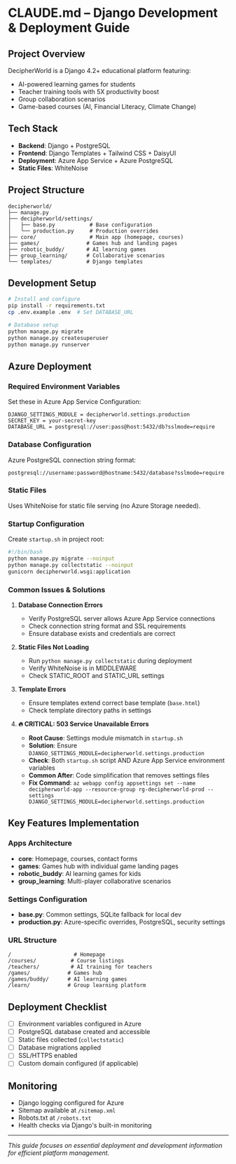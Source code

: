 # CLAUDE.md – Django Development & Deployment Guide

## Project Overview
DecipherWorld is a Django 4.2+ educational platform featuring:
- AI-powered learning games for students
- Teacher training tools with 5X productivity boost  
- Group collaboration scenarios
- Game-based courses (AI, Financial Literacy, Climate Change)

## Tech Stack
- **Backend**: Django + PostgreSQL
- **Frontend**: Django Templates + Tailwind CSS + DaisyUI
- **Deployment**: Azure App Service + Azure PostgreSQL
- **Static Files**: WhiteNoise

## Project Structure
```
decipherworld/
├── manage.py
├── decipherworld/settings/
│   ├── base.py           # Base configuration
│   └── production.py     # Production overrides
├── core/                 # Main app (homepage, courses)
├── games/               # Games hub and landing pages
├── robotic_buddy/       # AI learning games
├── group_learning/      # Collaborative scenarios
└── templates/           # Django templates
```

## Development Setup
```bash
# Install and configure
pip install -r requirements.txt
cp .env.example .env  # Set DATABASE_URL

# Database setup
python manage.py migrate
python manage.py createsuperuser
python manage.py runserver
```

## Azure Deployment

### Required Environment Variables
Set these in Azure App Service Configuration:
```
DJANGO_SETTINGS_MODULE = decipherworld.settings.production
SECRET_KEY = your-secret-key
DATABASE_URL = postgresql://user:pass@host:5432/db?sslmode=require
```

### Database Configuration
Azure PostgreSQL connection string format:
```
postgresql://username:password@hostname:5432/database?sslmode=require
```

### Static Files
Uses WhiteNoise for static file serving (no Azure Storage needed).

### Startup Configuration
Create `startup.sh` in project root:
```bash
#!/bin/bash
python manage.py migrate --noinput
python manage.py collectstatic --noinput
gunicorn decipherworld.wsgi:application
```

### Common Issues & Solutions

1. **Database Connection Errors**
   - Verify PostgreSQL server allows Azure App Service connections
   - Check connection string format and SSL requirements
   - Ensure database exists and credentials are correct

2. **Static Files Not Loading**
   - Run `python manage.py collectstatic` during deployment
   - Verify WhiteNoise is in MIDDLEWARE
   - Check STATIC_ROOT and STATIC_URL settings

3. **Template Errors**
   - Ensure templates extend correct base template (`base.html`)
   - Check template directory paths in settings

4. **🔥 CRITICAL: 503 Service Unavailable Errors**
   - **Root Cause**: Settings module mismatch in `startup.sh`
   - **Solution**: Ensure `DJANGO_SETTINGS_MODULE=decipherworld.settings.production`
   - **Check**: Both `startup.sh` script AND Azure App Service environment variables
   - **Common After**: Code simplification that removes settings files
   - **Fix Command**: `az webapp config appsettings set --name decipherworld-app --resource-group rg-decipherworld-prod --settings DJANGO_SETTINGS_MODULE=decipherworld.settings.production`

## Key Features Implementation

### Apps Architecture
- **core**: Homepage, courses, contact forms
- **games**: Games hub with individual game landing pages  
- **robotic_buddy**: AI learning games for kids
- **group_learning**: Multi-player collaborative scenarios

### Settings Configuration
- **base.py**: Common settings, SQLite fallback for local dev
- **production.py**: Azure-specific overrides, PostgreSQL, security settings

### URL Structure
```
/                    # Homepage
/courses/           # Course listings
/teachers/          # AI training for teachers
/games/            # Games hub
/games/buddy/      # AI learning games
/learn/            # Group learning platform
```

## Deployment Checklist
- [ ] Environment variables configured in Azure
- [ ] PostgreSQL database created and accessible
- [ ] Static files collected (`collectstatic`)
- [ ] Database migrations applied
- [ ] SSL/HTTPS enabled
- [ ] Custom domain configured (if applicable)

## Monitoring
- Django logging configured for Azure
- Sitemap available at `/sitemap.xml`
- Robots.txt at `/robots.txt`
- Health checks via Django's built-in monitoring

---

*This guide focuses on essential deployment and development information for efficient platform management.*